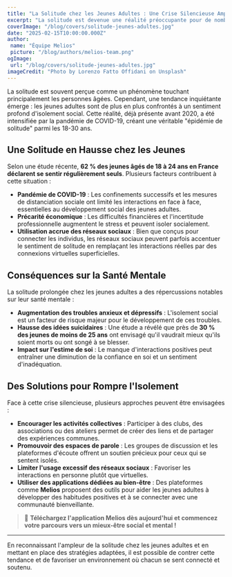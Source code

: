 ```yaml
---
title: "La Solitude chez les Jeunes Adultes : Une Crise Silencieuse Amplifiée par la Pandémie"
excerpt: "La solitude est devenue une réalité préoccupante pour de nombreux jeunes adultes, exacerbée par la pandémie de COVID-19."
coverImage: "/blog/covers/solitude-jeunes-adultes.jpg"
date: "2025-02-15T10:00:00.000Z"
author:
 name: "Équipe Melios"
 picture: "/blog/authors/melios-team.png"
ogImage:
 url: "/blog/covers/solitude-jeunes-adultes.jpg"
imageCredit: "Photo by Lorenzo Fatto Offidani on Unsplash"
---
```


La solitude est souvent perçue comme un phénomène touchant principalement les personnes âgées. Cependant, une tendance inquiétante émerge : les jeunes adultes sont de plus en plus confrontés à un sentiment profond d'isolement social. Cette réalité, déjà présente avant 2020, a été intensifiée par la pandémie de COVID-19, créant une véritable "épidémie de solitude" parmi les 18-30 ans.

## Une Solitude en Hausse chez les Jeunes

Selon une étude récente, **62 % des jeunes âgés de 18 à 24 ans en France déclarent se sentir régulièrement seuls**. Plusieurs facteurs contribuent à cette situation :

- **Pandémie de COVID-19** : Les confinements successifs et les mesures de distanciation sociale ont limité les interactions en face à face, essentielles au développement social des jeunes adultes.
- **Précarité économique** : Les difficultés financières et l'incertitude professionnelle augmentent le stress et peuvent isoler socialement.
- **Utilisation accrue des réseaux sociaux** : Bien que conçus pour connecter les individus, les réseaux sociaux peuvent parfois accentuer le sentiment de solitude en remplaçant les interactions réelles par des connexions virtuelles superficielles.

## Conséquences sur la Santé Mentale

La solitude prolongée chez les jeunes adultes a des répercussions notables sur leur santé mentale :

- **Augmentation des troubles anxieux et dépressifs** : L'isolement social est un facteur de risque majeur pour le développement de ces troubles.
- **Hausse des idées suicidaires** : Une étude a révélé que près de **30 % des jeunes de moins de 25 ans** ont envisagé qu'il vaudrait mieux qu'ils soient morts ou ont songé à se blesser.
- **Impact sur l'estime de soi** : Le manque d'interactions positives peut entraîner une diminution de la confiance en soi et un sentiment d'inadéquation.

## Des Solutions pour Rompre l'Isolement

Face à cette crise silencieuse, plusieurs approches peuvent être envisagées :

- **Encourager les activités collectives** : Participer à des clubs, des associations ou des ateliers permet de créer des liens et de partager des expériences communes.
- **Promouvoir des espaces de parole** : Les groupes de discussion et les plateformes d'écoute offrent un soutien précieux pour ceux qui se sentent isolés.
- **Limiter l'usage excessif des réseaux sociaux** : Favoriser les interactions en personne plutôt que virtuelles.
- **Utiliser des applications dédiées au bien-être** : Des plateformes comme **Melios** proposent des outils pour aider les jeunes adultes à développer des habitudes positives et à se connecter avec une communauté bienveillante.

> 🚀 **Téléchargez l'application Melios dès aujourd'hui et commencez votre parcours vers un mieux-être social et mental !**

---

En reconnaissant l'ampleur de la solitude chez les jeunes adultes et en mettant en place des stratégies adaptées, il est possible de contrer cette tendance et de favoriser un environnement où chacun se sent connecté et soutenu.
